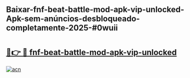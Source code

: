## Baixar-fnf-beat-battle-mod-apk-vip-unlocked-Apk-sem-anúncios-desbloqueado-completamente-2025-#0wuii

# <h2><a href="https://ainizakaria.my?title=fnf-beat-battle-mod-apk-vip-unlocked&ref=20M">🔗👉 🔴 fnf-beat-battle-mod-apk-vip-unlocked</a></h2>

[![acn](https://github.com/user-attachments/assets/0f9c940e-d8b0-45ae-aac7-cd30a18b3e1c)](https://ainizakaria.my?title=fnf-beat-battle-mod-apk-vip-unlocked&ref=20M)

